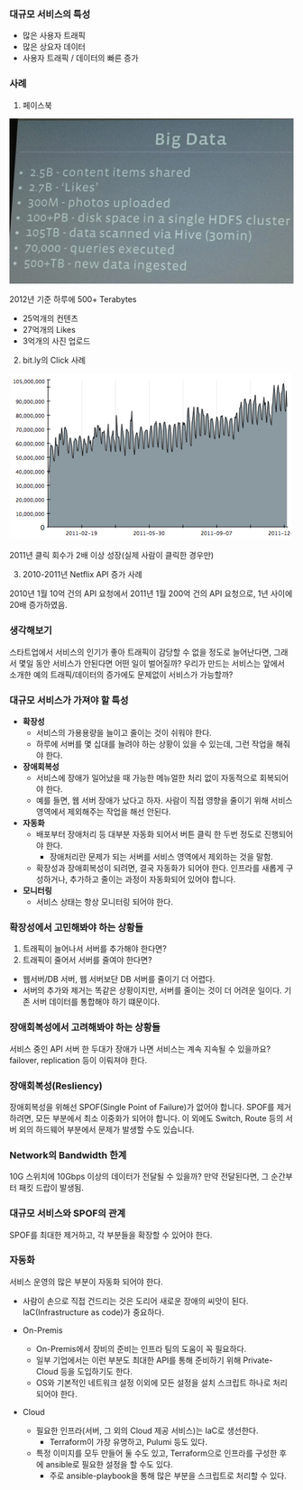 ### 대규모 서비스의 특성

- 많은 사용자 트래픽
- 많은 상요자 데이터
- 사용자 트래픽 / 데이터의 빠른 증가

### 사례

1. 페이스북

![facebook-big-data](facebook-big-data.webp)

2012년 기준 하루에 500+ Terabytes

- 25억개의 컨텐츠
- 27억개의 Likes
- 3억개의 사진 업로드

2. bit.ly의 Click 사례

![bit.ly](bit.ly.png)

2011년 클릭 회수가 2배 이상 성장(실제 사람이 클릭한 경우만)

3. 2010-2011년 Netflix API 증가 사례

2010년 1월 10억 건의 API 요청에서 2011년 1월 200억 건의 API 요청으로, 1년 사이에 20배 증가하였음.

### 생각해보기

스타트업에서 서비스의 인기가 좋아 트래픽이 감당할 수 없을 정도로 늘어난다면, 그래서 몇일 동안 서비스가 안된다면 어떤 일이 벌어질까? 우리가 만드는 서비스는 앞에서 소개한 예의 트래픽/데이터의 증가에도 문제없이 서비스가 가능할까?

### 대규모 서비스가 가져야 할 특성

- **확장성**
  - 서비스의 가용용량을 늘이고 줄이는 것이 쉬워야 한다.
  - 하루에 서버를 몇 십대를 늘려야 하는 상황이 있을 수 있는데, 그런 작업을 해줘야 한다.
- **장애회복성**
  - 서비스에 장애가 일어났을 때 가능한 메뉴얼한 처리 없이 자동적으로 회복되어야 한다.
  - 예를 들면, 웹 서버 장애가 났다고 하자. 사람이 직접 영향을 줄이기 위해 서비스 영역에서 제외해주는 작업을 해선 안된다.
- **자동화**
  - 배포부터 장애처리 등 대부분 자동화 되어서 버튼 클릭 한 두번 정도로 진행되어야 한다.
    - 장애처리란 문제가 되는 서버를 서비스 영역에서 제외하는 것을 말함.
  - 확장성과 장애회복성이 되려면, 결국 자동화가 되어야 한다. 인프라를 새롭게 구성하거나, 추가하고 줄이는 과정이 자동화되어 있어야 합니다.
- **모니터링**
  - 서비스 상태는 항상 모니터링 되어야 한다.

### 확장성에서 고민해봐야 하는 상황들

1. 트래픽이 늘어나서 서버를 추가해야 한다면?
2. 트래픽이 줄어서 서버를 줄여야 한다면?

- 웹서버/DB 서버, 웹 서버보단 DB 서버를 줄이기 더 어렵다.
- 서버의 추가와 제거는 똑같은 상황이지만, 서버를 줄이는 것이 더 어려운 일이다. 기존 서버 데이터를 통합해야 하기 떄문이다.

### 장애회복성에서 고려해봐야 하는 상황들

서비스 중인 API 서버 한 두대가 장애가 나면 서비스는 계속 지속될 수 있을까요?
failover, replication 등이 이뤄져야 한다.

### 장애회복성(Resliency)

장애회복성을 위해선 SPOF(Single Point of Failure)가 없어야 합니다.
SPOF를 제거하려면, 모든 부분에서 최소 이중화가 되어야 합니다.
이 외에도 Switch, Route 등의 서버 외의 하드웨어 부분에서 문제가 발생할 수도 있습니다.

### Network의 Bandwidth 한계

10G 스위치에 10Gbps 이상의 데이터가 전달될 수 있을까? 만약 전달된다면, 그 순간부터 패킷 드랍이 발생됨.

### 대규모 서비스와 SPOF의 관계

SPOF를 최대한 제거하고, 각 부분들을 확장할 수 있어야 한다.

### 자동화

서비스 운영의 많은 부분이 자동화 되어야 한다.

- 사람이 손으로 직접 건드리는 것은 도리어 새로운 장애의 씨앗이 된다.
  IaC(Infrastructure as code)가 중요하다.

- On-Premis
  - On-Premis에서 장비의 준비는 인프라 팀의 도움이 꼭 필요하다.
  - 일부 기업에서는 이런 부분도 최대한 API를 통해 준비하기 위해 Private-Cloud 등을 도입하기도 한다.
  - OS와 기본적인 네트워크 설정 이외에 모든 설정을 설치 스크립트 하나로 처리 되어야 한다.
- Cloud
  - 필요한 인프라(서버, 그 외의 Cloud 제공 서비스)는 IaC로 생선한다.
    - Terraform이 가장 유명하고, Pulumi 등도 있다.
  - 특정 이미지를 모두 만들어 둘 수도 있고, Terraform으로 인프라를 구성한 후에 ansible로 필요한 설정을 할 수도 있다.
    - 주로 ansible-playbook을 통해 많은 부분을 스크립트로 처리할 수 있다. 
